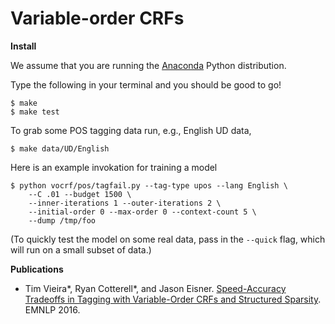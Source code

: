 Variable-order CRFs
===================

**Install**

We assume that you are running the
[Anaconda](https://www.continuum.io/downloads) Python distribution.

Type the following in your terminal and you should be good to go!

    $ make
    $ make test

To grab some POS tagging data run, e.g., English UD data,

    $ make data/UD/English

Here is an example invokation for training a model

    $ python vocrf/pos/tagfail.py --tag-type upos --lang English \
        --C .01 --budget 1500 \
        --inner-iterations 1 --outer-iterations 2 \
        --initial-order 0 --max-order 0 --context-count 5 \
        --dump /tmp/foo

(To quickly test the model on some real data, pass in the `--quick` flag, which
will run on a small subset of data.)


**Publications**

* Tim Vieira\*, Ryan Cotterell\*, and Jason Eisner.
  [Speed-Accuracy Tradeoffs in Tagging with Variable-Order CRFs and Structured Sparsity](http://timvieira.github.com/doc/2016-emnlp-vocrf.pdf).
  EMNLP 2016.
